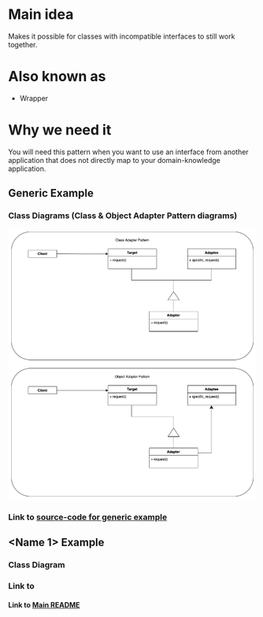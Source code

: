 # Main idea
Makes it possible for classes with incompatible interfaces to still work together.

# Also known as
* Wrapper

# Why we need it
You will need this pattern when you want to use an interface from another application
that does not directly map to your domain-knowledge application.


## Generic Example
### Class Diagrams (Class & Object Adapter Pattern diagrams)
![](diagrams/adapter-generic.png)

### Link to [source-code for generic example](adapter_generic.py)


## <Name 1> Example
### Class Diagram

### Link to


#### Link to [Main README](../../README.md)